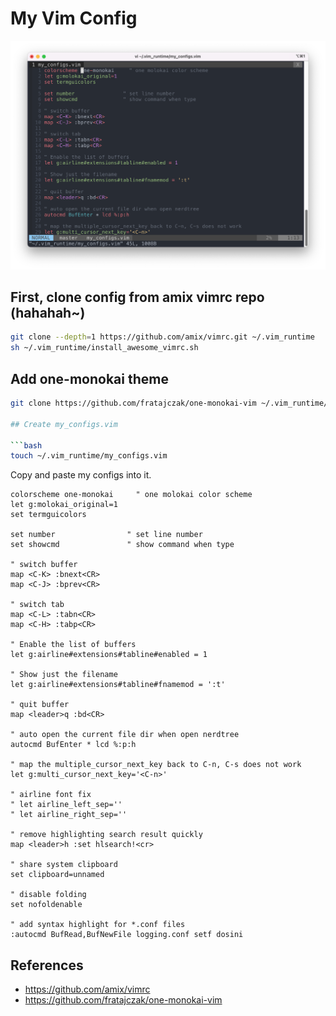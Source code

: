 # My Vim Config

![snapshot](./screenshot.png)

## First, clone config from amix vimrc repo (hahahah~)

```bash
git clone --depth=1 https://github.com/amix/vimrc.git ~/.vim_runtime
sh ~/.vim_runtime/install_awesome_vimrc.sh

```

## Add one-monokai theme

````bash
git clone https://github.com/fratajczak/one-monokai-vim ~/.vim_runtime/my_plugins/one-monokai

## Create my_configs.vim

```bash
touch ~/.vim_runtime/my_configs.vim
````

Copy and paste my configs into it.

```vim
colorscheme one-monokai     " one molokai color scheme
let g:molokai_original=1
set termguicolors

set number                " set line number
set showcmd               " show command when type

" switch buffer
map <C-K> :bnext<CR>
map <C-J> :bprev<CR>

" switch tab
map <C-L> :tabn<CR>
map <C-H> :tabp<CR>

" Enable the list of buffers
let g:airline#extensions#tabline#enabled = 1

" Show just the filename
let g:airline#extensions#tabline#fnamemod = ':t'

" quit buffer
map <leader>q :bd<CR>

" auto open the current file dir when open nerdtree
autocmd BufEnter * lcd %:p:h

" map the multiple_cursor_next_key back to C-n, C-s does not work
let g:multi_cursor_next_key='<C-n>'

" airline font fix
" let airline_left_sep=''
" let airline_right_sep=''

" remove highlighting search result quickly
map <leader>h :set hlsearch!<cr>

" share system clipboard
set clipboard=unnamed

" disable folding
set nofoldenable

" add syntax highlight for *.conf files
:autocmd BufRead,BufNewFile logging.conf setf dosini

```

## References

- https://github.com/amix/vimrc
- https://github.com/fratajczak/one-monokai-vim
